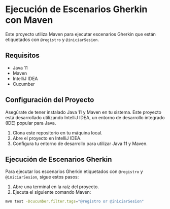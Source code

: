 # Ejecución de Escenarios Gherkin con Maven

Este proyecto utiliza Maven para ejecutar escenarios Gherkin que están etiquetados con `@registro` y `@iniciarSesion`.

## Requisitos

- Java 11
- Maven
- IntelliJ IDEA
- Cucumber

## Configuración del Proyecto

Asegúrate de tener instalado Java 11 y Maven en tu sistema. Este proyecto está desarrollado utilizando IntelliJ IDEA, un entorno de desarrollo integrado (IDE) popular para Java.

1. Clona este repositorio en tu máquina local.
2. Abre el proyecto en IntelliJ IDEA.
3. Configura tu entorno de desarrollo para utilizar Java 11 y Maven.

## Ejecución de Escenarios Gherkin

Para ejecutar los escenarios Gherkin etiquetados con `@registro` y `@iniciarSesion`, sigue estos pasos:

1. Abre una terminal en la raíz del proyecto.
2. Ejecuta el siguiente comando Maven:

```bash
mvn test -Dcucumber.filter.tags="@registro or @iniciarSesion"
